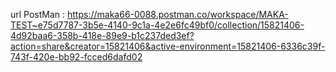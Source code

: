 url PostMan : https://maka66-0088.postman.co/workspace/MAKA-TEST~e75d7787-3b5e-4140-9c1a-4e2e6fc49bf0/collection/15821406-4d92baa6-358b-418e-89e9-b1c237ded3ef?action=share&creator=15821406&active-environment=15821406-6336c39f-743f-420e-bb92-fcced6dafd02
